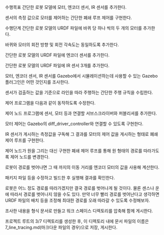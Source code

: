 수행목표
간단한 로봇 모델에 모터, 엔코더 센서, IR 센서를 추가한다.

센서의 측정 값으로 모터를 제어하는 간단한 폐쇄 루프 제어를 구현한다.

수행단계
간단한 로봇 모델의 URDF 파일에 바퀴 당 하나 씩의 두 개의 모터를 추가한다.

바퀴와 모터의 회전 방향 및 회전 각속도는 동일하도록 추가한다.

간단한 로봇 모델의 URDF 파일에 엔코더 센서를 추가한다.

간단한 로봇 모델의 URDF 파일에 IR 센서 3개를 추가한다.

모터, 엔코더 센서, IR 센서를 Gazebo에서 시뮬레이션하는데 사용할 수 있는 Gazebo 플러그인은 어떤 것인지를 조사한다.

센서가 검출하는 값을 기준으로 라인을 따라 주행하는 간단한 주행 규칙을 수립한다.

제어 프로그램을 다음과 같이 동작하도록 수정한다.

제어 노드 프로그램에 센서, 모터 등과 연결할 서브스크라이버와 퍼블리셔를 추가한다.

모터 제어는 Gazebo의 diff_driver_controller와 연결할 수 있도록 구현한다.

IR 센서가 게시하는 측정값을 구독해 그 결과를 모터의 제어 값을 게시하는 형태로 폐쇄 제어 루프를 구현한다.

제어 노드가 원을 그리는 대신 구현한 폐쇄 제어 루프를 통해 원 형태의 경로를 따라가도록 제어 노드를 변경한다.

로봇이 경로를 벗어나면 그 때 까지의 이동 거리를 엔코더 모터의 값을 사용해 계산한다.

패키지 파일 등을 수정하고 빌드한 후 실행해 결과를 확인한다.

로봇은 어느 정도 경로를 따라가겠지만 결국 경로를 벗어나게 될 것이다. 물론 센스나 운에 따라서 경로를 벗어나지 않을 수도 있다. 만약 너무 빨리 경로를 벗어난다고 생각하면 URDF 파일의 배치 등을 조정해 최대한 경로를 오래 따라갈 수 있도록 수정해보자.

조사한 내용을 형식 문서로 만들고 워크 스페이스 디렉토리를 압축해 함께 게시한다.

프로젝트 루트의 3/7 디렉토리를 생성한 후, 이 디렉토리 내에 문서 파일의 이름은 7_line_tracing.md(마크다운 파일의 경우)으로 저장, 게시한다.